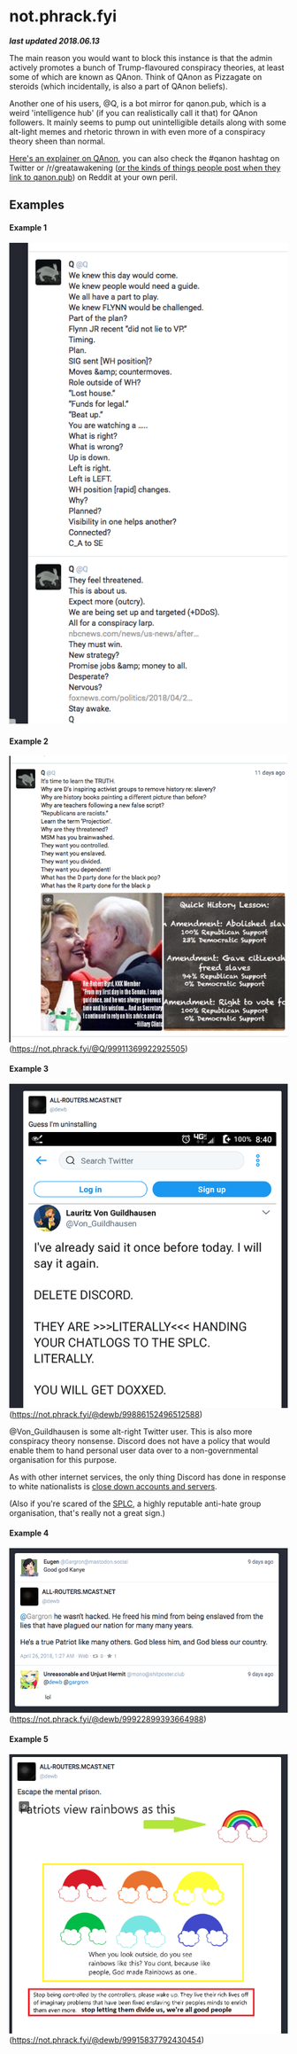# not.phrack.fyi

***last updated 2018.06.13***

The main reason you would want to block this instance is that the admin actively promotes a bunch of Trump-flavoured conspiracy theories, at least some of which are known as QAnon. Think of QAnon as Pizzagate on steroids (which incidentally, is also a part of QAnon beliefs). 

Another one of his users, @Q, is a bot mirror for qanon.pub, which is a weird 'intelligence hub' (if you can realistically call it that) for QAnon followers. It mainly seems to pump out unintelligible details along with some alt-light memes and rhetoric thrown in with even more of a conspiracy theory sheen than normal.

[Here's an explainer on QAnon](https://medium.com/@willsommer/meet-the-storm-the-conspiracy-theory-taking-over-the-pro-trump-internet-3ec94bf7d8a3), you can also check the #qanon hashtag on Twitter or /r/greatawakening ([or the kinds of things people post when they link to qanon.pub](https://www.reddit.com/domain/qanon.pub/)) on Reddit at your own peril.


## Examples

#### Example 1

![](1.png)

#### Example 2

![](2.png)
(https://not.phrack.fyi/@Q/99911369922925505)

#### Example 3

![](3.png)
(https://not.phrack.fyi/@dewb/99886152496512588)

@Von_Guildhausen is some alt-right Twitter user. This is also more conspiracy theory nonsense. Discord does not have a policy that would enable them to hand personal user data over to a non-governmental organisation for this purpose.

As with other internet services, the only thing Discord has done in response to white nationalists is [close down accounts and servers](https://www.theverge.com/2017/8/14/16145432/discord-nazi-ban-white-supremacist-altright).

(Also if you're scared of the [SPLC](https://splcenter.org), a highly reputable anti-hate group organisation, that's really not a great sign.)

#### Example 4

![](4.png)
(https://not.phrack.fyi/@dewb/99922899393664988)

#### Example 5

![](5.png)
(https://not.phrack.fyi/@dewb/99915837792430454)